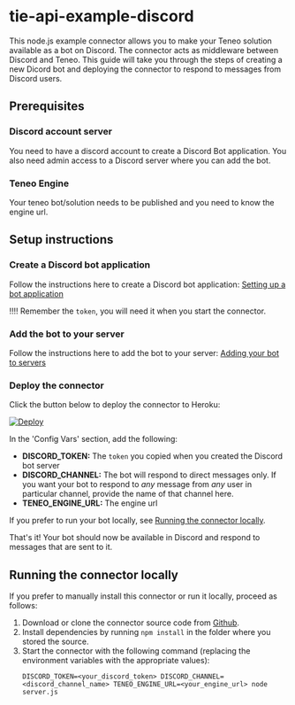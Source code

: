 # tie-api-example-discord
This node.js example connector allows you to make your Teneo solution available as a bot on Discord. The connector acts as middleware between Discord and Teneo. This guide will take you through the steps of creating a new Dicord bot and deploying the connector to respond to messages from Discord users.

## Prerequisites
### Discord account server
You need to have a discord account to create a Discord Bot application. You also need admin access to a Discord server where you can add the bot.

### Teneo Engine
Your teneo bot/solution needs to be published and you need to know the engine url.

## Setup instructions
### Create a Discord bot application
Follow the instructions here to create a Discord bot application: [Setting up a bot application](https://discordjs.guide/preparations/setting-up-a-bot-application.html)

!!!! Remember the `token`, you will need it when you start the connector.

### Add the bot to your server
Follow the instructions here to add the bot to your server: [Adding your bot to servers](https://discordjs.guide/preparations/adding-your-bot-to-servers.html#bot-invite-links)

### Deploy the connector
Click the button below to deploy the connector to Heroku:

[![Deploy](https://www.herokucdn.com/deploy/button.svg?classes=noborder)](https://heroku.com/deploy?template=https://github.com/artificialsolutions/tie-api-example-discord)

In the 'Config Vars' section, add the following:
* **DISCORD_TOKEN:** The `token` you copied when you created the Discord bot server
* **DISCORD_CHANNEL:** The bot will respond to direct messages only. If you want your bot to respond to *any* message from *any* user in particular channel, provide the name of that channel here.
* **TENEO_ENGINE_URL:** The engine url

If you prefer to run your bot locally, see [Running the connector locally](#running-the-connector-locally).

That's it! Your bot should now be available in Discord and respond to messages that are sent to it.


## Running the connector locally
If you prefer to manually install this connector or run it locally, proceed as follows:
1. Download or clone the connector source code from [Github](https://github.com/artificialsolutions/tie-api-example-discord).
2. Install dependencies by running `npm install` in the folder where you stored the source.
3. Start the connector with the following command (replacing the environment variables with the appropriate values):
    ```
    DISCORD_TOKEN=<your_discord_token> DISCORD_CHANNEL=<discord_channel_name> TENEO_ENGINE_URL=<your_engine_url> node server.js
    ```